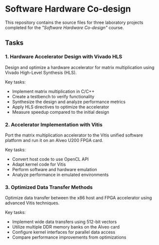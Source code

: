 # Software Hardware Co-design
This repository contains the source files for three laboratory projects completed for the *"Software Hardware Co-design"* course.

## Tasks

### 1. Hardware Accelerator Design with Vivado HLS
Design and optimize a hardware accelerator for matrix multiplication using Vivado High-Level Synthesis (HLS).

Key tasks:
- Implement matrix multiplication in C/C++
- Create a testbench to verify functionality
- Synthesize the design and analyze performance metrics
- Apply HLS directives to optimize the accelerator
- Measure speedup compared to the initial design

### 2. Accelerator Implementation with Vitis
Port the matrix multiplication accelerator to the Vitis unified software platform and run it on an Alveo U200 FPGA card.

Key tasks:
- Convert host code to use OpenCL API
- Adapt kernel code for Vitis
- Perform software and hardware emulation
- Analyze performance in emulated environments

### 3. Optimized Data Transfer Methods
Optimize data transfer between the x86 host and FPGA accelerator using advanced Vitis techniques.

Key tasks:
- Implement wide data transfers using 512-bit vectors
- Utilize multiple DDR memory banks on the Alveo card
- Configure kernel interfaces for parallel data access
- Compare performance improvements from optimizations